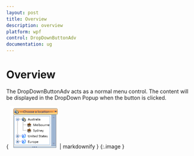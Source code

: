 ```yaml
---
layout: post
title: Overview
description: overview
platform: wpf
control: DropDownButtonAdv
documentation: ug
---
```


# Overview

The DropDownButtonAdv acts as a normal menu control. The content will be displayed in the DropDown Popup when the button is clicked.

{ ![](Overview_images/Overview_img1.png) | markdownify }
{:.image }


